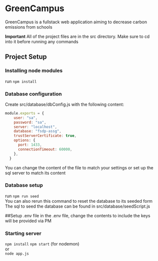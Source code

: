 # GreenCampus
GreenCampus is a fullstack web application aiming to decrease carbon emissions from schools

**Important** 
All of the project files are in the src directory. Make sure to cd into it before running any commands

## Project Setup

### Installing node modules
run ``npm install``

### Database configuration

Create src/database/dbConfig.js with the following content: <br />
```js
module.exports = {
    user: "sa", 
    password: "sa", 
    server: "localhost",
    database: "fsdp-assg",
    trustServerCertificate: true,
    options: {
      port: 1433, 
      connectionTimeout: 60000, 
    },
  }
```
You can change the content of the file to match your settings or set up the sql server to match its content

### Database setup
run ``npm run seed`` <br />
You can also rerun this command to reset the database to its seeded form <br />
The sql to seed the database can be found in src/database/seedScript.js <br />

##Setup .env file
in the .env file, change the contents to include the keys
will be provided via PM

### Starting server
``npm install``
``npm start`` (for nodemon) <br />
or <br />
``node app.js``

